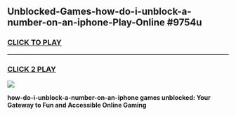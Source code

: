 
## Unblocked-Games-how-do-i-unblock-a-number-on-an-iphone-Play-Online #9754u
<h3>
<a href="https://news.freeplayer.one?title=how-do-i-unblock-a-number-on-an-iphone&ref=3">CLICK TO PLAY</a></h3>
<hr>

<h3>
<a href="https://news.freeplayer.one?title=how-do-i-unblock-a-number-on-an-iphone&ref=3">CLICK 2 PLAY</a>
  
</h3>

<a href="https://news.freeplayer.one?title=how-do-i-unblock-a-number-on-an-iphone&ref=3"><img src="https://clearcache.store/games.png"></a>


**how-do-i-unblock-a-number-on-an-iphone games unblocked: Your Gateway to Fun and Accessible Online Gaming**
